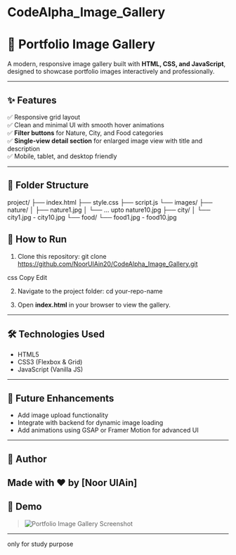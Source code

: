 # CodeAlpha_Image_Gallery
# 🌟 Portfolio Image Gallery

A modern, responsive image gallery built with **HTML, CSS, and JavaScript**, designed to showcase portfolio images interactively and professionally.

---

## ✨ **Features**

✅ Responsive grid layout  
✅ Clean and minimal UI with smooth hover animations  
✅ **Filter buttons** for Nature, City, and Food categories  
✅ **Single-view detail section** for enlarged image view with title and description  
✅ Mobile, tablet, and desktop friendly

---

## 📁 **Folder Structure**

project/
├── index.html
├── style.css
├── script.js
└── images/
├── nature/
│ ├── nature1.jpg
│ └── ... upto nature10.jpg
├── city/
│ └── city1.jpg - city10.jpg
└── food/
└── food1.jpg - food10.jpg


## 🚀 **How to Run**

1. Clone this repository:
git clone https://github.com/NoorUlAin20/CodeAlpha_Image_Gallery.git

css
Copy
Edit

2. Navigate to the project folder:
cd your-repo-name

3. Open **index.html** in your browser to view the gallery.

---

## 🛠 **Technologies Used**

- HTML5  
- CSS3 (Flexbox & Grid)  
- JavaScript (Vanilla JS)

---

## 🎯 **Future Enhancements**

- Add image upload functionality  
- Integrate with backend for dynamic image loading  
- Add animations using GSAP or Framer Motion for advanced UI

---

## 🙌 **Author**

Made with ❤ by **[Noor UlAin]**
---

## 📸 **Demo**

> ![Portfolio Image Gallery Screenshot](images/nature/nature1.jpg)

---
only for study purpose
